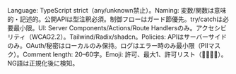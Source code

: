 Language: TypeScript
strict（any/unknown禁止）。Naming: 変数/関数は意味的・記述的。公開APIは型注釈必須。制御フローはガード節優先。try/catchは必要最小限。UI:
Server Components/Actions/Route
Handlersのみ。アクセシビリティ（WCAG2.2）。Tailwind/Radix/shadcn。Policies:
APIはサーバーサイドのみ。OAuth/秘密はローカルのみ保持。ログはエラー時のみ最小限（PIIマスク）。Comment
length: 20–60字。Emoji: 許可、最大1、許可リスト（👏✨🙏💡）。NG語は正規化後に検知。
